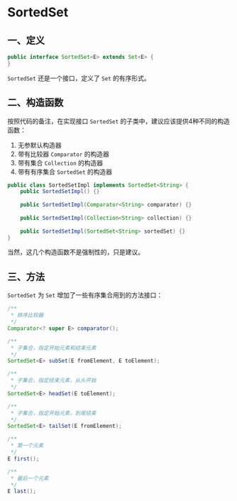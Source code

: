 # SortedSet

## 一、定义

```java
public interface SortedSet<E> extends Set<E> {
}
```

`SortedSet` 还是一个接口，定义了 `Set` 的有序形式。

## 二、构造函数

按照代码的备注，在实现接口 `SortedSet` 的子类中，建议应该提供4种不同的构造函数：

1. 无参默认构造器
2. 带有比较器 `Comparator` 的构造器
3. 带有集合 `Collection` 的构造器
4. 带有有序集合 `SortedSet` 的构造器

```java
public class SortedSetImpl implements SortedSet<String> {
    public SortedSetImpl() {}
    
    public SortedSetImpl(Comparator<String> comparator) {}
    
    public SortedSetImpl(Collection<String> collection) {}
    
    public SortedSetImpl(SortedSet<String> sortedSet) {}
}
```

当然，这几个构造函数不是强制性的，只是建议。

## 三、方法

`SortedSet` 为 `Set` 增加了一些有序集合用到的方法接口：

```java
/**
 * 排序比较器
 */
Comparator<? super E> comparator();

/**
 * 子集合，指定开始元素和结束元素
 */
SortedSet<E> subSet(E fromElement, E toElement);

/**
 * 子集合，指定结束元素，从头开始
 */
SortedSet<E> headSet(E toElement);

/**
 * 子集合，指定开始元素，到尾结束
 */
SortedSet<E> tailSet(E fromElement);

/**
 * 第一个元素
 */
E first();

/**
 * 最后一个元素
 */
E last();
```
